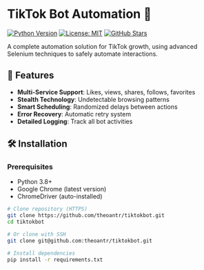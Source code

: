 # TikTok Bot Automation 🤖

[![Python Version](https://img.shields.io/badge/python-3.8+-blue?logo=python&logoColor=white)](https://python.org)
[![License: MIT](https://img.shields.io/badge/license-MIT-green.svg)](https://opensource.org/licenses/MIT)
[![GitHub Stars](https://img.shields.io/github/stars/theoantr/tiktokbot?style=social)](https://github.com/theoantr/tiktokbot/stargazers)


A complete automation solution for TikTok growth, using advanced Selenium techniques to safely automate interactions.

## 🌟 Features
- **Multi-Service Support**: Likes, views, shares, follows, favorites
- **Stealth Technology**: Undetectable browsing patterns
- **Smart Scheduling**: Randomized delays between actions
- **Error Recovery**: Automatic retry system
- **Detailed Logging**: Track all bot activities

## 🛠 Installation

### Prerequisites
- Python 3.8+
- Google Chrome (latest version)
- ChromeDriver (auto-installed)

```bash
# Clone repository (HTTPS)
git clone https://github.com/theoantr/tiktokbot.git
cd tiktokbot

# Or clone with SSH
git clone git@github.com:theoantr/tiktokbot.git

# Install dependencies
pip install -r requirements.txt
